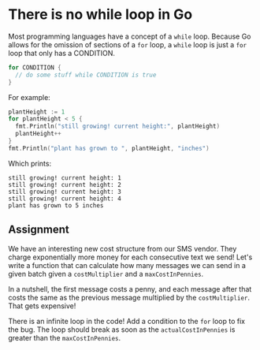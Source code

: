 # There is no while loop in Go

Most programming languages have a concept of a `while` loop. Because Go allows for the omission of sections of a `for` loop, a `while` loop is just a `for` loop that only has a CONDITION.

```go
for CONDITION {
  // do some stuff while CONDITION is true
}

```

For example:

```go
plantHeight := 1
for plantHeight < 5 {
  fmt.Println("still growing! current height:", plantHeight)
  plantHeight++
}
fmt.Println("plant has grown to ", plantHeight, "inches")
```

Which prints:

```
still growing! current height: 1
still growing! current height: 2
still growing! current height: 3
still growing! current height: 4
plant has grown to 5 inches
```

## Assignment

We have an interesting new cost structure from our SMS vendor. They charge exponentially more money for each consecutive text we send! Let's write a function that can calculate how many messages we can send in a given batch given a `costMultiplier` and a `maxCostInPennies`.

In a nutshell, the first message costs a penny, and each message after that costs the same as the previous message multiplied by the `costMultiplier`. That gets expensive!

There is an infinite loop in the code! Add a condition to the `for` loop to fix the bug. The loop should break as soon as the `actualCostInPennies` is greater than the `maxCostInPennies`.

